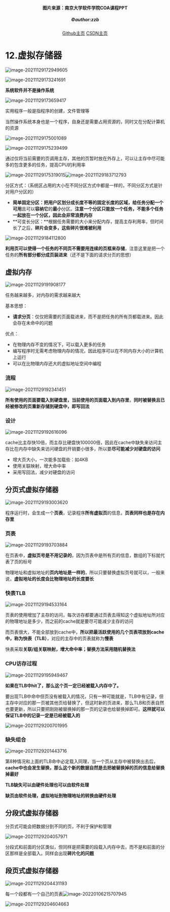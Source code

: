 <h4 align="center">图片来源：南京大学软件学院COA课程PPT</h4>
<h5 align="center">©author:zzb</h5>
<div style="text-align: center"><a href="https://github.com/wbl-z">Github主页</a>  <a href="https://blog.csdn.net/m0_51691879">CSDN主页</a></div> 


# 12.虚拟存储器

![image-20211129172949605](https://screen-shot.obs.cn-north-4.myhuaweicloud.com/image-20211129172949605.png)

![image-20211129173241691](https://screen-shot.obs.cn-north-4.myhuaweicloud.com/image-20211129173241691.png)

**系统软件并不是操作系统**

![image-20211129173659417](https://screen-shot.obs.cn-north-4.myhuaweicloud.com/image-20211129173659417.png)

实用程序一般是指程序的创建，文件管理等

当然操作系统本身也是一个程序，自身还是需要占用资源的，同时又在分配计算机的资源

![image-20211129175001089](https://screen-shot.obs.cn-north-4.myhuaweicloud.com/image-20211129175001089.png)

![image-20211129175239499](https://screen-shot.obs.cn-north-4.myhuaweicloud.com/image-20211129175239499.png)

通过仅将当前需要的页调用主存，其他的页暂时放在外存上，可以让主存中尽可能多的包含更多的任务，提高CPU的利用率

![image-20211129175319015](https://screen-shot.obs.cn-north-4.myhuaweicloud.com/image-20211129175319015.png)![image-20211129183712793](https://screen-shot.obs.cn-north-4.myhuaweicloud.com/image-20211129183712793.png)



分区方式：（系统区占用的大小在不同分区方式中都是一样的，不同分区方式是针对用户分区的）

- **简单固定分区：**把用户区划分成长度不等的固定长度的区域，给任务分配一个**可用**且可以**容纳它**的**最小**分区。**注意一个分区只能放一个任务，不能多个任务一起放在一个分区，因此会非常浪费内存**
- **可变长分区：**根据任务需要的大小来分配内存，提高主存利用率，但时间长了之后，**碎片会变多，这些碎片很难被利用**

![image-20211129184112800](https://screen-shot.obs.cn-north-4.myhuaweicloud.com/image-20211129184112800.png)

**利用页可以使得一个任务的不同页不需要用连续的页框来存储**，注意这里是把一个任务的**所有部分都分成页装进来**（还不是下面的请求分页的思想）

## 虚拟内存

![image-20211129191908177](https://screen-shot.obs.cn-north-4.myhuaweicloud.com/image-20211129191908177.png)

任务越来越多，对内存的需求越来越大

基本思想：

- **请求分页**：仅仅把需要的页面载进来，而不是把任务的所有页都载进来。因此会存在未命中的问题

优点：

- 在物理内存不变的情况下，可以载入更多的任务
- 编写程序时无需考虑物理内存的情况，因此程序可以在不同内存大小的计算机上运行
- 可以在比物理内存还大的虚拟地址空间中编程

### 流程

![image-20211129192341451](https://screen-shot.obs.cn-north-4.myhuaweicloud.com/image-20211129192341451.png)

**所有使用的页面要载入到硬盘里，当前使用的页面载入到内存里**，**同时被替换且已经被修改的页重新存储到硬盘中，即写回法**

### 设计

![image-20211129192616096](https://screen-shot.obs.cn-north-4.myhuaweicloud.com/image-20211129192616096.png)

cache比主存快10倍，而主存比硬盘快100000倍，因此在cache中缺失来访问主存比在内存中缺失来访问硬盘的开销要小很多，所以要**尽可能减少对硬盘的访问**

- 增大页大小，一次能多加载些：如4KB
- 使用关联映射，增大命中率
- 采用写回法，减少对硬盘的访问

## 分页式虚拟存储器

![image-20211129193003620](https://screen-shot.obs.cn-north-4.myhuaweicloud.com/image-20211129193003620.png)

程序运行时，会生成一个**页表**，记录程序**所有虚拟页**的信息，**页表同样也是存在内存里**

### 页表

![image-20211129193703884](https://screen-shot.obs.cn-north-4.myhuaweicloud.com/image-20211129193703884.png)

在页表中，**虚拟页号是不用记录的**，因为页表中是所有页的信息，数组的下标就代表了页的标号

物理地址和虚拟地址的**页内地址是一样的**，所以只要替换虚拟页号就可以，一般来说，**虚拟地址的长度会比物理地址的长度要长**

### 快表TLB

![image-20211129194533164](https://screen-shot.obs.cn-north-4.myhuaweicloud.com/image-20211129194533164.png)

页表的使用增加了主存的访问，每次访存都要通过页表去得知这个虚拟地址所对应的物理地址是多少，而之前的cache就是要尽可能减少主存的访问

而页表很大，不能全部放到cache中，**所以把最活跃使用的几个页表项放到cache中，称为快表（TLB）**，对应的主存中的页表就称为**慢表**

快表采取**关联/组关联映射，增大命中率；替换方法采用随机替换法**

### CPU访存过程

![image-20211129195949467](https://screen-shot.obs.cn-north-4.myhuaweicloud.com/image-20211129195949467.png)

**如果在TLB中hit了，那么这个页一定已经被载入内存中了。**

要出现TLB中命中但页没有被载入的情况，只有一种可能就是，TLB中有记录，但主存中对应的那一页被其他页给替换了，但这时新的页进来，那么TLB和页表自然也要更新，所以只要把刚刚被替换掉的那一页的记录也给替换掉即可。**这样就可以保证TLB中的记录一定是已经被载入的**



![image-20211129200701995](https://screen-shot.obs.cn-north-4.myhuaweicloud.com/image-20211129200701995.png)

### 缺失组合

![image-20211129201443716](https://screen-shot.obs.cn-north-4.myhuaweicloud.com/image-20211129201443716.png)

第8种情况和上面的TLB命中必定载入同理，当一个页从主存中被替换出去后，**cache中也会发生替换，那么这个新的数据自然是去把被替换掉的页的信息给替换掉最好**

**TLB缺失可以由硬件处理也可以由软件处理**

**缺页由软件处理，虚拟地址到物理地址的转换由硬件处理**

## 分段式虚拟存储器

分页式可能会把数据分到不同的页，不利于保护和管理

![image-20211129204057971](https://screen-shot.obs.cn-north-4.myhuaweicloud.com/image-20211129204057971.png)

分段式和前面的分区类似，但同样是把需要的段载入内存中去，而不是和前面的分区那样是全部载入。同样会出现**碎片化的问题**

## 段页式虚拟存储器

![image-20211129204431193](https://screen-shot.obs.cn-north-4.myhuaweicloud.com/image-20211129204431193.png)

每一个段都有一个自己的页表![image-20220106215707945](https://screen-shot.obs.cn-north-4.myhuaweicloud.com/image-20220106215707945.png)

![image-20211129204604663](https://screen-shot.obs.cn-north-4.myhuaweicloud.com/image-20211129204604663.png)

